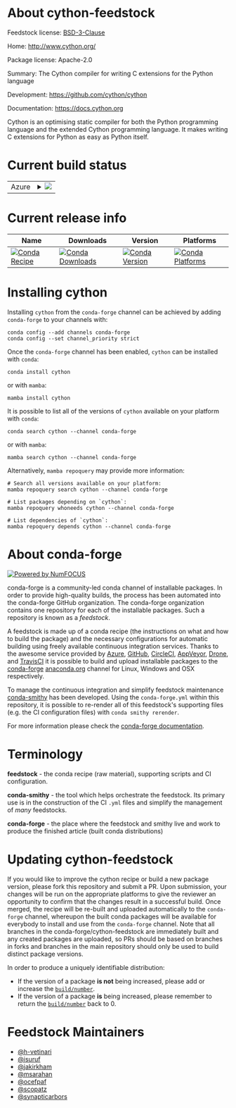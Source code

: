 About cython-feedstock
======================

Feedstock license: [BSD-3-Clause](https://github.com/conda-forge/cython-feedstock/blob/main/LICENSE.txt)

Home: http://www.cython.org/

Package license: Apache-2.0

Summary: The Cython compiler for writing C extensions for the Python language

Development: https://github.com/cython/cython

Documentation: https://docs.cython.org

Cython is an optimising static compiler for both the Python programming
language and the extended Cython programming language. It makes writing C
extensions for Python as easy as Python itself.


Current build status
====================


<table>
    
  <tr>
    <td>Azure</td>
    <td>
      <details>
        <summary>
          <a href="https://dev.azure.com/conda-forge/feedstock-builds/_build/latest?definitionId=216&branchName=main">
            <img src="https://dev.azure.com/conda-forge/feedstock-builds/_apis/build/status/cython-feedstock?branchName=main">
          </a>
        </summary>
        <table>
          <thead><tr><th>Variant</th><th>Status</th></tr></thead>
          <tbody><tr>
              <td>linux_64_is_python_minfalsepython3.10.____cpythonuse_noarchFalse</td>
              <td>
                <a href="https://dev.azure.com/conda-forge/feedstock-builds/_build/latest?definitionId=216&branchName=main">
                  <img src="https://dev.azure.com/conda-forge/feedstock-builds/_apis/build/status/cython-feedstock?branchName=main&jobName=linux&configuration=linux%20linux_64_is_python_minfalsepython3.10.____cpythonuse_noarchFalse" alt="variant">
                </a>
              </td>
            </tr><tr>
              <td>linux_64_is_python_minfalsepython3.10.____cpythonuse_noarchTrue</td>
              <td>
                <a href="https://dev.azure.com/conda-forge/feedstock-builds/_build/latest?definitionId=216&branchName=main">
                  <img src="https://dev.azure.com/conda-forge/feedstock-builds/_apis/build/status/cython-feedstock?branchName=main&jobName=linux&configuration=linux%20linux_64_is_python_minfalsepython3.10.____cpythonuse_noarchTrue" alt="variant">
                </a>
              </td>
            </tr><tr>
              <td>linux_64_is_python_minfalsepython3.11.____cpythonuse_noarchFalse</td>
              <td>
                <a href="https://dev.azure.com/conda-forge/feedstock-builds/_build/latest?definitionId=216&branchName=main">
                  <img src="https://dev.azure.com/conda-forge/feedstock-builds/_apis/build/status/cython-feedstock?branchName=main&jobName=linux&configuration=linux%20linux_64_is_python_minfalsepython3.11.____cpythonuse_noarchFalse" alt="variant">
                </a>
              </td>
            </tr><tr>
              <td>linux_64_is_python_minfalsepython3.11.____cpythonuse_noarchTrue</td>
              <td>
                <a href="https://dev.azure.com/conda-forge/feedstock-builds/_build/latest?definitionId=216&branchName=main">
                  <img src="https://dev.azure.com/conda-forge/feedstock-builds/_apis/build/status/cython-feedstock?branchName=main&jobName=linux&configuration=linux%20linux_64_is_python_minfalsepython3.11.____cpythonuse_noarchTrue" alt="variant">
                </a>
              </td>
            </tr><tr>
              <td>linux_64_is_python_minfalsepython3.12.____cpythonuse_noarchFalse</td>
              <td>
                <a href="https://dev.azure.com/conda-forge/feedstock-builds/_build/latest?definitionId=216&branchName=main">
                  <img src="https://dev.azure.com/conda-forge/feedstock-builds/_apis/build/status/cython-feedstock?branchName=main&jobName=linux&configuration=linux%20linux_64_is_python_minfalsepython3.12.____cpythonuse_noarchFalse" alt="variant">
                </a>
              </td>
            </tr><tr>
              <td>linux_64_is_python_minfalsepython3.12.____cpythonuse_noarchTrue</td>
              <td>
                <a href="https://dev.azure.com/conda-forge/feedstock-builds/_build/latest?definitionId=216&branchName=main">
                  <img src="https://dev.azure.com/conda-forge/feedstock-builds/_apis/build/status/cython-feedstock?branchName=main&jobName=linux&configuration=linux%20linux_64_is_python_minfalsepython3.12.____cpythonuse_noarchTrue" alt="variant">
                </a>
              </td>
            </tr><tr>
              <td>linux_64_is_python_minfalsepython3.13.____cp313use_noarchFalse</td>
              <td>
                <a href="https://dev.azure.com/conda-forge/feedstock-builds/_build/latest?definitionId=216&branchName=main">
                  <img src="https://dev.azure.com/conda-forge/feedstock-builds/_apis/build/status/cython-feedstock?branchName=main&jobName=linux&configuration=linux%20linux_64_is_python_minfalsepython3.13.____cp313use_noarchFalse" alt="variant">
                </a>
              </td>
            </tr><tr>
              <td>linux_64_is_python_minfalsepython3.13.____cp313use_noarchTrue</td>
              <td>
                <a href="https://dev.azure.com/conda-forge/feedstock-builds/_build/latest?definitionId=216&branchName=main">
                  <img src="https://dev.azure.com/conda-forge/feedstock-builds/_apis/build/status/cython-feedstock?branchName=main&jobName=linux&configuration=linux%20linux_64_is_python_minfalsepython3.13.____cp313use_noarchTrue" alt="variant">
                </a>
              </td>
            </tr><tr>
              <td>linux_64_is_python_mintruepython3.9.____cpythonuse_noarchFalse</td>
              <td>
                <a href="https://dev.azure.com/conda-forge/feedstock-builds/_build/latest?definitionId=216&branchName=main">
                  <img src="https://dev.azure.com/conda-forge/feedstock-builds/_apis/build/status/cython-feedstock?branchName=main&jobName=linux&configuration=linux%20linux_64_is_python_mintruepython3.9.____cpythonuse_noarchFalse" alt="variant">
                </a>
              </td>
            </tr><tr>
              <td>linux_64_is_python_mintruepython3.9.____cpythonuse_noarchTrue</td>
              <td>
                <a href="https://dev.azure.com/conda-forge/feedstock-builds/_build/latest?definitionId=216&branchName=main">
                  <img src="https://dev.azure.com/conda-forge/feedstock-builds/_apis/build/status/cython-feedstock?branchName=main&jobName=linux&configuration=linux%20linux_64_is_python_mintruepython3.9.____cpythonuse_noarchTrue" alt="variant">
                </a>
              </td>
            </tr><tr>
              <td>linux_aarch64_is_python_minfalsepython3.10.____cpythonuse_noarchFalse</td>
              <td>
                <a href="https://dev.azure.com/conda-forge/feedstock-builds/_build/latest?definitionId=216&branchName=main">
                  <img src="https://dev.azure.com/conda-forge/feedstock-builds/_apis/build/status/cython-feedstock?branchName=main&jobName=linux&configuration=linux%20linux_aarch64_is_python_minfalsepython3.10.____cpythonuse_noarchFalse" alt="variant">
                </a>
              </td>
            </tr><tr>
              <td>linux_aarch64_is_python_minfalsepython3.11.____cpythonuse_noarchFalse</td>
              <td>
                <a href="https://dev.azure.com/conda-forge/feedstock-builds/_build/latest?definitionId=216&branchName=main">
                  <img src="https://dev.azure.com/conda-forge/feedstock-builds/_apis/build/status/cython-feedstock?branchName=main&jobName=linux&configuration=linux%20linux_aarch64_is_python_minfalsepython3.11.____cpythonuse_noarchFalse" alt="variant">
                </a>
              </td>
            </tr><tr>
              <td>linux_aarch64_is_python_minfalsepython3.12.____cpythonuse_noarchFalse</td>
              <td>
                <a href="https://dev.azure.com/conda-forge/feedstock-builds/_build/latest?definitionId=216&branchName=main">
                  <img src="https://dev.azure.com/conda-forge/feedstock-builds/_apis/build/status/cython-feedstock?branchName=main&jobName=linux&configuration=linux%20linux_aarch64_is_python_minfalsepython3.12.____cpythonuse_noarchFalse" alt="variant">
                </a>
              </td>
            </tr><tr>
              <td>linux_aarch64_is_python_minfalsepython3.13.____cp313use_noarchFalse</td>
              <td>
                <a href="https://dev.azure.com/conda-forge/feedstock-builds/_build/latest?definitionId=216&branchName=main">
                  <img src="https://dev.azure.com/conda-forge/feedstock-builds/_apis/build/status/cython-feedstock?branchName=main&jobName=linux&configuration=linux%20linux_aarch64_is_python_minfalsepython3.13.____cp313use_noarchFalse" alt="variant">
                </a>
              </td>
            </tr><tr>
              <td>linux_aarch64_is_python_mintruepython3.9.____cpythonuse_noarchFalse</td>
              <td>
                <a href="https://dev.azure.com/conda-forge/feedstock-builds/_build/latest?definitionId=216&branchName=main">
                  <img src="https://dev.azure.com/conda-forge/feedstock-builds/_apis/build/status/cython-feedstock?branchName=main&jobName=linux&configuration=linux%20linux_aarch64_is_python_mintruepython3.9.____cpythonuse_noarchFalse" alt="variant">
                </a>
              </td>
            </tr><tr>
              <td>linux_ppc64le_is_python_minfalsepython3.10.____cpythonuse_noarchFalse</td>
              <td>
                <a href="https://dev.azure.com/conda-forge/feedstock-builds/_build/latest?definitionId=216&branchName=main">
                  <img src="https://dev.azure.com/conda-forge/feedstock-builds/_apis/build/status/cython-feedstock?branchName=main&jobName=linux&configuration=linux%20linux_ppc64le_is_python_minfalsepython3.10.____cpythonuse_noarchFalse" alt="variant">
                </a>
              </td>
            </tr><tr>
              <td>linux_ppc64le_is_python_minfalsepython3.11.____cpythonuse_noarchFalse</td>
              <td>
                <a href="https://dev.azure.com/conda-forge/feedstock-builds/_build/latest?definitionId=216&branchName=main">
                  <img src="https://dev.azure.com/conda-forge/feedstock-builds/_apis/build/status/cython-feedstock?branchName=main&jobName=linux&configuration=linux%20linux_ppc64le_is_python_minfalsepython3.11.____cpythonuse_noarchFalse" alt="variant">
                </a>
              </td>
            </tr><tr>
              <td>linux_ppc64le_is_python_minfalsepython3.12.____cpythonuse_noarchFalse</td>
              <td>
                <a href="https://dev.azure.com/conda-forge/feedstock-builds/_build/latest?definitionId=216&branchName=main">
                  <img src="https://dev.azure.com/conda-forge/feedstock-builds/_apis/build/status/cython-feedstock?branchName=main&jobName=linux&configuration=linux%20linux_ppc64le_is_python_minfalsepython3.12.____cpythonuse_noarchFalse" alt="variant">
                </a>
              </td>
            </tr><tr>
              <td>linux_ppc64le_is_python_minfalsepython3.13.____cp313use_noarchFalse</td>
              <td>
                <a href="https://dev.azure.com/conda-forge/feedstock-builds/_build/latest?definitionId=216&branchName=main">
                  <img src="https://dev.azure.com/conda-forge/feedstock-builds/_apis/build/status/cython-feedstock?branchName=main&jobName=linux&configuration=linux%20linux_ppc64le_is_python_minfalsepython3.13.____cp313use_noarchFalse" alt="variant">
                </a>
              </td>
            </tr><tr>
              <td>linux_ppc64le_is_python_mintruepython3.9.____cpythonuse_noarchFalse</td>
              <td>
                <a href="https://dev.azure.com/conda-forge/feedstock-builds/_build/latest?definitionId=216&branchName=main">
                  <img src="https://dev.azure.com/conda-forge/feedstock-builds/_apis/build/status/cython-feedstock?branchName=main&jobName=linux&configuration=linux%20linux_ppc64le_is_python_mintruepython3.9.____cpythonuse_noarchFalse" alt="variant">
                </a>
              </td>
            </tr><tr>
              <td>osx_64_is_python_minfalsepython3.10.____cpythonuse_noarchFalse</td>
              <td>
                <a href="https://dev.azure.com/conda-forge/feedstock-builds/_build/latest?definitionId=216&branchName=main">
                  <img src="https://dev.azure.com/conda-forge/feedstock-builds/_apis/build/status/cython-feedstock?branchName=main&jobName=osx&configuration=osx%20osx_64_is_python_minfalsepython3.10.____cpythonuse_noarchFalse" alt="variant">
                </a>
              </td>
            </tr><tr>
              <td>osx_64_is_python_minfalsepython3.11.____cpythonuse_noarchFalse</td>
              <td>
                <a href="https://dev.azure.com/conda-forge/feedstock-builds/_build/latest?definitionId=216&branchName=main">
                  <img src="https://dev.azure.com/conda-forge/feedstock-builds/_apis/build/status/cython-feedstock?branchName=main&jobName=osx&configuration=osx%20osx_64_is_python_minfalsepython3.11.____cpythonuse_noarchFalse" alt="variant">
                </a>
              </td>
            </tr><tr>
              <td>osx_64_is_python_minfalsepython3.12.____cpythonuse_noarchFalse</td>
              <td>
                <a href="https://dev.azure.com/conda-forge/feedstock-builds/_build/latest?definitionId=216&branchName=main">
                  <img src="https://dev.azure.com/conda-forge/feedstock-builds/_apis/build/status/cython-feedstock?branchName=main&jobName=osx&configuration=osx%20osx_64_is_python_minfalsepython3.12.____cpythonuse_noarchFalse" alt="variant">
                </a>
              </td>
            </tr><tr>
              <td>osx_64_is_python_minfalsepython3.13.____cp313use_noarchFalse</td>
              <td>
                <a href="https://dev.azure.com/conda-forge/feedstock-builds/_build/latest?definitionId=216&branchName=main">
                  <img src="https://dev.azure.com/conda-forge/feedstock-builds/_apis/build/status/cython-feedstock?branchName=main&jobName=osx&configuration=osx%20osx_64_is_python_minfalsepython3.13.____cp313use_noarchFalse" alt="variant">
                </a>
              </td>
            </tr><tr>
              <td>osx_64_is_python_mintruepython3.9.____cpythonuse_noarchFalse</td>
              <td>
                <a href="https://dev.azure.com/conda-forge/feedstock-builds/_build/latest?definitionId=216&branchName=main">
                  <img src="https://dev.azure.com/conda-forge/feedstock-builds/_apis/build/status/cython-feedstock?branchName=main&jobName=osx&configuration=osx%20osx_64_is_python_mintruepython3.9.____cpythonuse_noarchFalse" alt="variant">
                </a>
              </td>
            </tr><tr>
              <td>osx_arm64_is_python_minfalsepython3.10.____cpythonuse_noarchFalse</td>
              <td>
                <a href="https://dev.azure.com/conda-forge/feedstock-builds/_build/latest?definitionId=216&branchName=main">
                  <img src="https://dev.azure.com/conda-forge/feedstock-builds/_apis/build/status/cython-feedstock?branchName=main&jobName=osx&configuration=osx%20osx_arm64_is_python_minfalsepython3.10.____cpythonuse_noarchFalse" alt="variant">
                </a>
              </td>
            </tr><tr>
              <td>osx_arm64_is_python_minfalsepython3.11.____cpythonuse_noarchFalse</td>
              <td>
                <a href="https://dev.azure.com/conda-forge/feedstock-builds/_build/latest?definitionId=216&branchName=main">
                  <img src="https://dev.azure.com/conda-forge/feedstock-builds/_apis/build/status/cython-feedstock?branchName=main&jobName=osx&configuration=osx%20osx_arm64_is_python_minfalsepython3.11.____cpythonuse_noarchFalse" alt="variant">
                </a>
              </td>
            </tr><tr>
              <td>osx_arm64_is_python_minfalsepython3.12.____cpythonuse_noarchFalse</td>
              <td>
                <a href="https://dev.azure.com/conda-forge/feedstock-builds/_build/latest?definitionId=216&branchName=main">
                  <img src="https://dev.azure.com/conda-forge/feedstock-builds/_apis/build/status/cython-feedstock?branchName=main&jobName=osx&configuration=osx%20osx_arm64_is_python_minfalsepython3.12.____cpythonuse_noarchFalse" alt="variant">
                </a>
              </td>
            </tr><tr>
              <td>osx_arm64_is_python_minfalsepython3.13.____cp313use_noarchFalse</td>
              <td>
                <a href="https://dev.azure.com/conda-forge/feedstock-builds/_build/latest?definitionId=216&branchName=main">
                  <img src="https://dev.azure.com/conda-forge/feedstock-builds/_apis/build/status/cython-feedstock?branchName=main&jobName=osx&configuration=osx%20osx_arm64_is_python_minfalsepython3.13.____cp313use_noarchFalse" alt="variant">
                </a>
              </td>
            </tr><tr>
              <td>osx_arm64_is_python_mintruepython3.9.____cpythonuse_noarchFalse</td>
              <td>
                <a href="https://dev.azure.com/conda-forge/feedstock-builds/_build/latest?definitionId=216&branchName=main">
                  <img src="https://dev.azure.com/conda-forge/feedstock-builds/_apis/build/status/cython-feedstock?branchName=main&jobName=osx&configuration=osx%20osx_arm64_is_python_mintruepython3.9.____cpythonuse_noarchFalse" alt="variant">
                </a>
              </td>
            </tr><tr>
              <td>win_64_is_python_minfalsepython3.10.____cpythonuse_noarchFalse</td>
              <td>
                <a href="https://dev.azure.com/conda-forge/feedstock-builds/_build/latest?definitionId=216&branchName=main">
                  <img src="https://dev.azure.com/conda-forge/feedstock-builds/_apis/build/status/cython-feedstock?branchName=main&jobName=win&configuration=win%20win_64_is_python_minfalsepython3.10.____cpythonuse_noarchFalse" alt="variant">
                </a>
              </td>
            </tr><tr>
              <td>win_64_is_python_minfalsepython3.11.____cpythonuse_noarchFalse</td>
              <td>
                <a href="https://dev.azure.com/conda-forge/feedstock-builds/_build/latest?definitionId=216&branchName=main">
                  <img src="https://dev.azure.com/conda-forge/feedstock-builds/_apis/build/status/cython-feedstock?branchName=main&jobName=win&configuration=win%20win_64_is_python_minfalsepython3.11.____cpythonuse_noarchFalse" alt="variant">
                </a>
              </td>
            </tr><tr>
              <td>win_64_is_python_minfalsepython3.12.____cpythonuse_noarchFalse</td>
              <td>
                <a href="https://dev.azure.com/conda-forge/feedstock-builds/_build/latest?definitionId=216&branchName=main">
                  <img src="https://dev.azure.com/conda-forge/feedstock-builds/_apis/build/status/cython-feedstock?branchName=main&jobName=win&configuration=win%20win_64_is_python_minfalsepython3.12.____cpythonuse_noarchFalse" alt="variant">
                </a>
              </td>
            </tr><tr>
              <td>win_64_is_python_minfalsepython3.13.____cp313use_noarchFalse</td>
              <td>
                <a href="https://dev.azure.com/conda-forge/feedstock-builds/_build/latest?definitionId=216&branchName=main">
                  <img src="https://dev.azure.com/conda-forge/feedstock-builds/_apis/build/status/cython-feedstock?branchName=main&jobName=win&configuration=win%20win_64_is_python_minfalsepython3.13.____cp313use_noarchFalse" alt="variant">
                </a>
              </td>
            </tr><tr>
              <td>win_64_is_python_mintruepython3.9.____cpythonuse_noarchFalse</td>
              <td>
                <a href="https://dev.azure.com/conda-forge/feedstock-builds/_build/latest?definitionId=216&branchName=main">
                  <img src="https://dev.azure.com/conda-forge/feedstock-builds/_apis/build/status/cython-feedstock?branchName=main&jobName=win&configuration=win%20win_64_is_python_mintruepython3.9.____cpythonuse_noarchFalse" alt="variant">
                </a>
              </td>
            </tr>
          </tbody>
        </table>
      </details>
    </td>
  </tr>
</table>

Current release info
====================

| Name | Downloads | Version | Platforms |
| --- | --- | --- | --- |
| [![Conda Recipe](https://img.shields.io/badge/recipe-cython-green.svg)](https://anaconda.org/conda-forge/cython) | [![Conda Downloads](https://img.shields.io/conda/dn/conda-forge/cython.svg)](https://anaconda.org/conda-forge/cython) | [![Conda Version](https://img.shields.io/conda/vn/conda-forge/cython.svg)](https://anaconda.org/conda-forge/cython) | [![Conda Platforms](https://img.shields.io/conda/pn/conda-forge/cython.svg)](https://anaconda.org/conda-forge/cython) |

Installing cython
=================

Installing `cython` from the `conda-forge` channel can be achieved by adding `conda-forge` to your channels with:

```
conda config --add channels conda-forge
conda config --set channel_priority strict
```

Once the `conda-forge` channel has been enabled, `cython` can be installed with `conda`:

```
conda install cython
```

or with `mamba`:

```
mamba install cython
```

It is possible to list all of the versions of `cython` available on your platform with `conda`:

```
conda search cython --channel conda-forge
```

or with `mamba`:

```
mamba search cython --channel conda-forge
```

Alternatively, `mamba repoquery` may provide more information:

```
# Search all versions available on your platform:
mamba repoquery search cython --channel conda-forge

# List packages depending on `cython`:
mamba repoquery whoneeds cython --channel conda-forge

# List dependencies of `cython`:
mamba repoquery depends cython --channel conda-forge
```


About conda-forge
=================

[![Powered by
NumFOCUS](https://img.shields.io/badge/powered%20by-NumFOCUS-orange.svg?style=flat&colorA=E1523D&colorB=007D8A)](https://numfocus.org)

conda-forge is a community-led conda channel of installable packages.
In order to provide high-quality builds, the process has been automated into the
conda-forge GitHub organization. The conda-forge organization contains one repository
for each of the installable packages. Such a repository is known as a *feedstock*.

A feedstock is made up of a conda recipe (the instructions on what and how to build
the package) and the necessary configurations for automatic building using freely
available continuous integration services. Thanks to the awesome service provided by
[Azure](https://azure.microsoft.com/en-us/services/devops/), [GitHub](https://github.com/),
[CircleCI](https://circleci.com/), [AppVeyor](https://www.appveyor.com/),
[Drone](https://cloud.drone.io/welcome), and [TravisCI](https://travis-ci.com/)
it is possible to build and upload installable packages to the
[conda-forge](https://anaconda.org/conda-forge) [anaconda.org](https://anaconda.org/)
channel for Linux, Windows and OSX respectively.

To manage the continuous integration and simplify feedstock maintenance
[conda-smithy](https://github.com/conda-forge/conda-smithy) has been developed.
Using the ``conda-forge.yml`` within this repository, it is possible to re-render all of
this feedstock's supporting files (e.g. the CI configuration files) with ``conda smithy rerender``.

For more information please check the [conda-forge documentation](https://conda-forge.org/docs/).

Terminology
===========

**feedstock** - the conda recipe (raw material), supporting scripts and CI configuration.

**conda-smithy** - the tool which helps orchestrate the feedstock.
                   Its primary use is in the construction of the CI ``.yml`` files
                   and simplify the management of *many* feedstocks.

**conda-forge** - the place where the feedstock and smithy live and work to
                  produce the finished article (built conda distributions)


Updating cython-feedstock
=========================

If you would like to improve the cython recipe or build a new
package version, please fork this repository and submit a PR. Upon submission,
your changes will be run on the appropriate platforms to give the reviewer an
opportunity to confirm that the changes result in a successful build. Once
merged, the recipe will be re-built and uploaded automatically to the
`conda-forge` channel, whereupon the built conda packages will be available for
everybody to install and use from the `conda-forge` channel.
Note that all branches in the conda-forge/cython-feedstock are
immediately built and any created packages are uploaded, so PRs should be based
on branches in forks and branches in the main repository should only be used to
build distinct package versions.

In order to produce a uniquely identifiable distribution:
 * If the version of a package **is not** being increased, please add or increase
   the [``build/number``](https://docs.conda.io/projects/conda-build/en/latest/resources/define-metadata.html#build-number-and-string).
 * If the version of a package **is** being increased, please remember to return
   the [``build/number``](https://docs.conda.io/projects/conda-build/en/latest/resources/define-metadata.html#build-number-and-string)
   back to 0.

Feedstock Maintainers
=====================

* [@h-vetinari](https://github.com/h-vetinari/)
* [@isuruf](https://github.com/isuruf/)
* [@jakirkham](https://github.com/jakirkham/)
* [@msarahan](https://github.com/msarahan/)
* [@ocefpaf](https://github.com/ocefpaf/)
* [@scopatz](https://github.com/scopatz/)
* [@synapticarbors](https://github.com/synapticarbors/)

